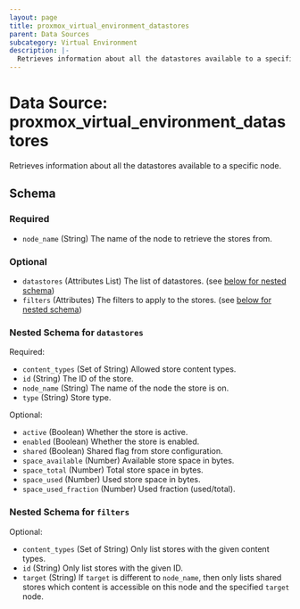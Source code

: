 ```yaml
---
layout: page
title: proxmox_virtual_environment_datastores
parent: Data Sources
subcategory: Virtual Environment
description: |-
  Retrieves information about all the datastores available to a specific node.
---
```


# Data Source: proxmox_virtual_environment_datastores

Retrieves information about all the datastores available to a specific node.



<!-- schema generated by tfplugindocs -->
## Schema

### Required

- `node_name` (String) The name of the node to retrieve the stores from.

### Optional

- `datastores` (Attributes List) The list of datastores. (see [below for nested schema](#nestedatt--datastores))
- `filters` (Attributes) The filters to apply to the stores. (see [below for nested schema](#nestedatt--filters))

<a id="nestedatt--datastores"></a>
### Nested Schema for `datastores`

Required:

- `content_types` (Set of String) Allowed store content types.
- `id` (String) The ID of the store.
- `node_name` (String) The name of the node the store is on.
- `type` (String) Store type.

Optional:

- `active` (Boolean) Whether the store is active.
- `enabled` (Boolean) Whether the store is enabled.
- `shared` (Boolean) Shared flag from store configuration.
- `space_available` (Number) Available store space in bytes.
- `space_total` (Number) Total store space in bytes.
- `space_used` (Number) Used store space in bytes.
- `space_used_fraction` (Number) Used fraction (used/total).


<a id="nestedatt--filters"></a>
### Nested Schema for `filters`

Optional:

- `content_types` (Set of String) Only list stores with the given content types.
- `id` (String) Only list stores with the given ID.
- `target` (String) If `target` is different to `node_name`, then only lists shared stores which content is accessible on this node and the specified `target` node.
